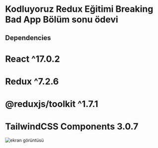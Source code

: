 # Kodluyoruz Redux Eğitimi Breaking Bad App Bölüm sonu ödevi


## Dependencies

# React ^17.0.2
# Redux ^7.2.6 
# @reduxjs/toolkit ^1.7.1
# TailwindCSS Components 3.0.7


![ekran görüntüsü](https://user-images.githubusercontent.com/80601286/146963217-f1f718c3-4f78-4d7d-ae51-acd3275c145a.png)
